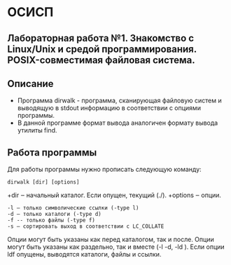 # ОСИСП 

## Лабораторная работа №1. Знакомство с Linux/Unix и средой программирования. POSIX-совместимая файловая система.

## Описание 
+ Программа dirwalk - программа, сканирующая файловую систем и выводящую в stdout информацию в соответствии с опциями программы.
+ В данной программе формат вывода аналогичен формату вывода утилиты find.

## Работа программы
Для работы программы нужно прописать следующую команду: 
```
dirwalk [dir] [options]
```
+dir ‒ начальный каталог. Если опущен, текущий (./).
+options ‒ опции.
```
-l – только символические ссылки (-type l)
-d – только каталоги (-type d)
-f -- только файлы (-type f)
-s — сортировать выход в соответствии с LC_COLLATE

```
Опции могут быть указаны как перед каталогом, так и после.
Опции могут быть указаны как раздельно, так и вместе (-l -d, -ld ).
Если опции ldf опущены, выводятся каталоги, файлы и ссылки.



